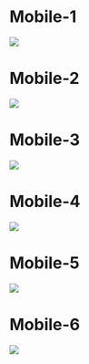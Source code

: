 # Mobile-1 #

<img src='http://i.gyazo.com/dce5ff58fbe0e8abc934b1920500638d.png' />

# Mobile-2 #

<img src='http://i.gyazo.com/cdb4dca9d13913847f06311c823a4330.png' />

# Mobile-3 #

<img src='http://i.gyazo.com/f49b0d7e8bf6ed99376ea38470fd7b4e.png' />

# Mobile-4 #

<img src='http://i.gyazo.com/dcbdc2e0c0715d0b89e736dd6c977619.png' />

# Mobile-5 #

<img src='http://i.gyazo.com/441fd71a511ed63e19d413dc12af1c08.png' />

# Mobile-6 #

<img src='http://i.gyazo.com/aa64321f3a4c848bbb724da981ce51b8.png' />